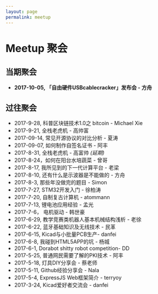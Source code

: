```yaml
---
layout: page
permalink: meetup
---
```


# Meetup 聚会


## 当期聚会

 * **2017-10-05, 「自由硬件USBcablecracker」发布会 - 方舟**

## 过往聚会

 * 2017-9-28, 科普区块链技术1.0之 bitcoin - Michael Xie
 * 2017-9-21, 全栈老虎机 - 高帅富
 * 2017-09-14, 常见开源协议的对比分析 - 夏涛
 * 2017-09-07, 如何制作自签名证书 - 阿丰
 * 2017-8-31, 全栈老虎机 - 高富帅 _(延期)_
 * 2017-8-24，如何在阳台水培蔬菜 - 曾哥
 * 2017-8-17, 我所见到的下一代计算平台 - 老梁
 * 2017-8-10, 还有什么是示波器是不能做的 - 方舟
 * 2017-8-3, 那些年没做完的题目 - Simon
 * 2017-7-27, STM32开发入门 - 徐柏涛
 * 2017-7-20, 自制复古计算机 - atommann
 * 2017-7-13, 锂电池应用经验 - 孟光
 * 2017-7-6， 电机驱动 - 韩世豪
 * 2017-6-29, 教学竞赛类机器人基本机械结构浅析 - 老徐
 * 2017-6-22, 蓝牙基础知识及无线技术 - 民革
 * 2017-6-15, Kicad与小批量PCB生产- danfei
 * 2017-6-8, 我碰到HTML5APP的坑 - 杨城
 * 2017-6-1, Dorabot shitty robot competition- DD
 * 2017-5-25, 普通网民需要了解的PKI技术 - 阿丰
 * 2017-5-18, 灯具DIY分享会 - 蔡老师
 * 2017-5-11, Github经验分享会 - Nala
 * 2017-5-4, ExpressJS Web框架简介 - terryoy
 * 2017-3-24, Kicad爱好者交流会 - danfei
